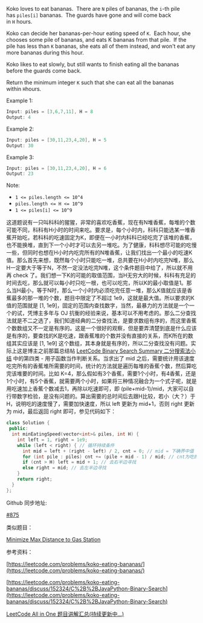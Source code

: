 Koko loves to eat bananas.  There are `N` piles of bananas, the `i`-th pile has `piles[i]` bananas.  The guards have gone and will come back in `H` hours.

Koko can decide her bananas-per-hour eating speed of `K`.  Each hour, she chooses some pile of bananas, and eats K bananas from that pile.  If the pile has less than `K` bananas, she eats all of them instead, and won't eat any more bananas during this hour.

Koko likes to eat slowly, but still wants to finish eating all the bananas before the guards come back.

Return the minimum integer `K` such that she can eat all the bananas within `H`hours.

Example 1:

```cpp
Input: piles = [3,6,7,11], H = 8
Output: 4
```

Example 2:

```cpp
Input: piles = [30,11,23,4,20], H = 5
Output: 30
```

Example 3:

```cpp
Input: piles = [30,11,23,4,20], H = 6
Output: 23
```

Note:

- `1 <= piles.length <= 10^4`
- `piles.length <= H <= 10^9`
- `1 <= piles[i] <= 10^9`

这道题说有一只叫科科的猩猩，非常的喜欢吃香蕉，现在有N堆香蕉，每堆的个数可能不同，科科有H小时的时间来吃。要求是，每个小时内，科科只能选某一堆香蕉开始吃，若科科的吃速固定为K，即便在一小时内科科已经吃完了该堆的香蕉，也不能换堆，直到下一个小时才可以去另一堆吃。为了健康，科科想尽可能的吃慢一些，但同时也想在H小时内吃完所有的N堆香蕉，让我们找出一个最小的吃速K值。那么首先来想，既然每个小时只能吃一堆，总共要在H小时内吃完N堆，那么H一定要大于等于N，不然一定没法吃完N堆，这个条件题目中给了，所以就不用再 check 了。我们想一下K的可能的取值范围，当H无穷大的时候，科科有充足的时间去吃，那么就可以每小时只吃一根，也可以吃完，所以K的最小取值是1。那么当H最小，等于N时，那么一个小时内必须吃完任意一堆，那么K值就应该是香蕉最多的那一堆的个数，题目中限定了不超过 1e9，这就是最大值。所以要求的K值的范围就是 [1, 1e9]，固定的范围内查找数字，当然，最暴力的方法就是一个一个的试，凭博主多年与 OJ 抗衡的经验来说，基本可以不用考虑的。那么二分查找法就是不二之选了，我们知道经典的二分查找法，是要求数组有序的，而这里香蕉个数数组又不一定是有序的。这是一个很好的观察，但是要弄清楚到底是什么应该是有序的，要查找的K是吃速，跟香蕉堆的个数并没有直接的关系，而K所在的数组其实应该是 [1, 1e9] 这个数组，其本身就是有序的，所以二分查找没有问题。实际上这是博主之前那篇总结帖 [LeetCode Binary Search Summary 二分搜索法小结](https://www.cnblogs.com/grandyang/p/6854825.html) 中的第四类 - 用子函数当作判断关系。当求出了 mid 之后，需要统计用该速度吃完所有的香蕉堆所需要的时间，统计的方法就是遍历每堆的香蕉个数，然后算吃完该堆要的时间。比如 K=4，那么假如有3个香蕉，需要1个小时，有4香蕉，还是1个小时，有5个香蕉，就需要两个小时，如果将三种情况融合为一个式子呢，就是用吃速加上香蕉个数减去1，再除以吃速即可，即 (pile+mid-1)/mid，大家可以自行带数字检验，是没有问题的。算出需要的总时间后去跟H比较，若小（大？）于H，说明吃的速度慢了，需要加快速度，所以 left 更新为 mid+1，否则 right 更新为 mid，最后返回 right 即可，参见代码如下：

```cpp
class Solution {
 public:
  int minEatingSpeed(vector<int>& piles, int H) {
    int left = 1, right = 1e9;
    while (left < right) { // 循环持续条件
      int mid = left + (right - left) / 2, cnt = 0; // mid = 下确界中值
      for (int pile : piles) cnt += (pile + mid - 1) / mid; // cnt为吃的总时间
      if (cnt > H) left = mid + 1; // 去右半边寻找
      else right = mid; // 去左半边寻找
    }
    return right;
  }
};
```

Github 同步地址:

[#875](https://github.com/grandyang/leetcode/issues/875)

类似题目：

[Minimize Max Distance to Gas Station](http://www.cnblogs.com/grandyang/p/8970057.html)

参考资料：

[https://leetcode.com/problems/koko-eating-bananas/](https://leetcode.com/problems/koko-eating-bananas/)

[https://leetcode.com/problems/koko-eating-bananas/discuss/152324/C%2B%2BJavaPython-Binary-Search](https://leetcode.com/problems/koko-eating-bananas/discuss/152324/C%2B%2BJavaPython-Binary-Search)

[LeetCode All in One 题目讲解汇总(持续更新中...)](https://www.cnblogs.com/grandyang/p/4606334.html)